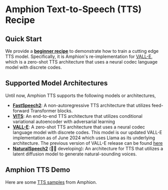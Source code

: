
# Amphion Text-to-Speech (TTS) Recipe

## Quick Start

We provide a **[beginner recipe](VALLE_V2/)** to demonstrate how to train a cutting edge TTS model. Specifically, it is Amphion's re-implementation for [VALL-E](https://arxiv.org/abs/2301.02111), which is a zero-shot TTS architecture that uses a neural codec language model with discrete codes.

## Supported Model Architectures

Until now, Amphion TTS supports the following models or architectures,
- **[FastSpeech2](FastSpeech2)**: A non-autoregressive TTS architecture that utilizes feed-forward Transformer blocks.
- **[VITS](VITS)**: An end-to-end TTS architecture that utilizes conditional variational autoencoder with adversarial learning
- **[VALL-E](VALLE_V2)**: A zero-shot TTS architecture that uses a neural codec language model with discrete codes. This model is our updated VALL-E implementation as of June 2024 which uses Llama as its underlying architecture. The previous version of VALL-E release can be found [here](VALLE)
- **[NaturalSpeech2](NaturalSpeech2)** (👨‍💻 developing): An architecture for TTS that utilizes a latent diffusion model to generate natural-sounding voices.

## Amphion TTS Demo
Here are some [TTS samples](https://openhlt.github.io/Amphion_TTS_Demo/) from Amphion.
